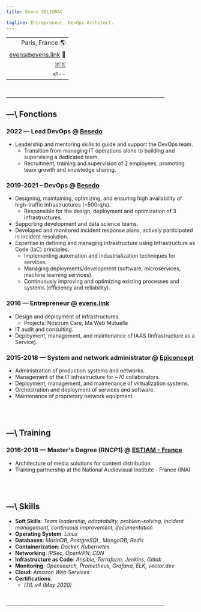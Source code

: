 ```yaml
---
title: Evens SOLIGNAC

tagline: Entrepreneur, DevOps Architect.
---
```


||
|-:|
| Paris, France :earth_americas: |
| [evens@evens.link](mailto:evens@evens.link) :e-mail: |
| [:fr:](https://evens.link) |
<!-- | [:fr:](https://evens.link) / [:es:](https://evens.link/es/) | -->

<br/>
__________________________________________________________________
<br/>

## —\ Fonctions

### 2022 — Lead DevOps @ [Besedo](https://besedo.com/)
- Leadership and mentoring skills to guide and support the DevOps team.
    - Transition from managing IT operations alone to building and supervising a dedicated team. 
    - Recruitment, training and supervision of 2 employees, promoting team growth and knowledge sharing.

### 2019-2021 – DevOps @ [Besedo](https://besedo.com/)
- Designing, maintaining, optimizing, and ensuring high availability of high-traffic infrastructures (~500rq/s).
    - Responsible for the design, deployment and optimization of 3 infrastructures.
- Supporting development and data science teams.
- Developed and monitored incident response plans, actively participated in incident resolution.
- Expertise in defining and managing infrastructure using Infrastructure as Code (IaC) principles.
    - Implementing automation and industrialization techniques for services.
    - Managing deployments/development (software, microservices, machine learning services).
    - Continuously improving and optimizing existing processes and systems (efficiency and reliability).

### 2016 — Entrepreneur @ [evens.link](#)
- Design and deployment of infrastructures.
    - Projects: Nostrum Care, Ma Web Mutuelle
- IT audit and consulting.
- Deployment, management, and maintenance of IAAS (Infrastructure as a Service).

### 2015-2018 — System and network administrator @ [Epiconcept](https://www.epiconcept.fr)
- Administration of production systems and networks.
- Management of the IT infrastructure for ~70 collaborators.
- Deployment, management, and maintenance of virtualization systems.
- Orchestration and deployment of services and software.
- Maintenance of proprietary network equipment.

<br/>
<br/>

## —\ Training
### 2016-2018 — Master's Degree (RNCP1) @ [ESTIAM - France](https://www.estiam.education)
- Architecture of media solutions for content distribution
- Training partnership at the National Audiovisual Institute - France (INA)

<br/>
<br/>

## —\ Skills
- __Soft Skills__: _Team leadership, adaptability, problem-solving, incident management, continuous improvement, documentation_
- __Operating System__: _Linux_
- __Databases__: _MariaDB, PostgreSQL, MongoDB, Redis_
- __Containerization__: _Docker, Kubernetes_
- __Networking__: _IPSec, OpenVPN, CDN_
- __Infrastructure as Code__: _Ansible, Terraform, Jenkins, Gitlab_
- __Monitoring__: _Opensearch, Prometheus, Grafana, ELK, vector.dev_
- __Cloud__: _Amazon Web Services_
- __Certifications__:
    - _ITIL v4 (May 2020)_

<br/>
__________________________________________________________________
<br/>
